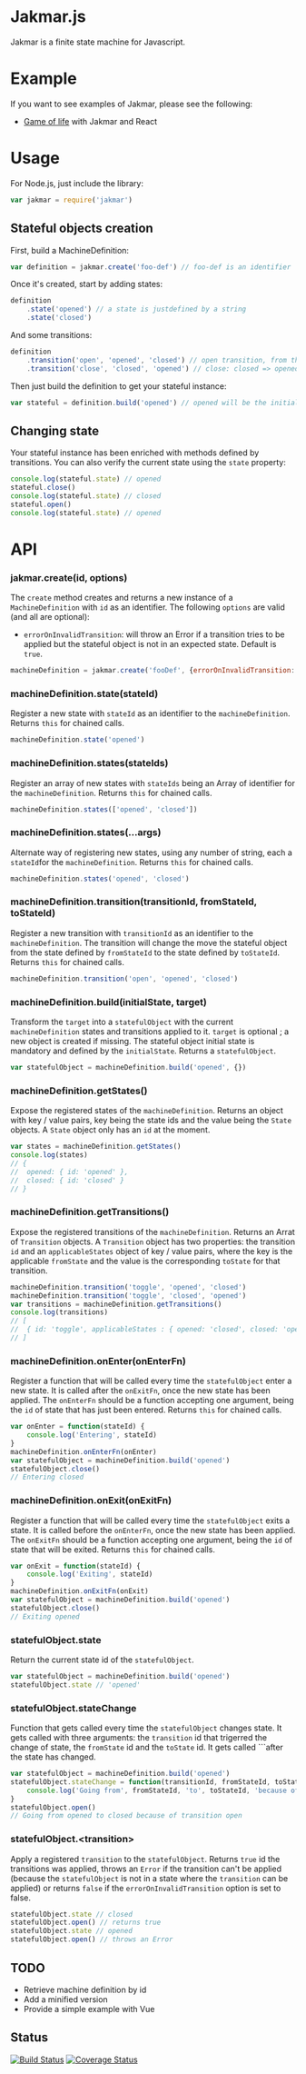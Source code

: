 # Jakmar.js

Jakmar is a finite state machine for Javascript.

# Example

If you want to see examples of Jakmar, please see the following:

* [Game of life](https://github.com/FabienDeshayes/react-jakmar-example) with Jakmar and React

# Usage

For Node.js, just include the library:

```javascript
var jakmar = require('jakmar')
```
## Stateful objects creation

First, build a MachineDefinition:

```javascript
var definition = jakmar.create('foo-def') // foo-def is an identifier
```

Once it's created, start by adding states:

```javascript
definition
	.state('opened') // a state is justdefined by a string
	.state('closed')
```

And some transitions:

```javascript
definition
	.transition('open', 'opened', 'closed') // open transition, from the opened state to the closed state
	.transition('close', 'closed', 'opened') // close: closed => opened
```

Then just build the definition to get your stateful instance:

```javascript
var stateful = definition.build('opened') // opened will be the initial state
```

## Changing state

Your stateful instance has been enriched with methods defined by transitions. You can also verify the current state using the ```state``` property:

```javascript
console.log(stateful.state) // opened
stateful.close()
console.log(stateful.state) // closed
stateful.open()
console.log(stateful.state) // opened
```

# API

### jakmar.create(id, options)

The ```create``` method creates and returns a new instance of a ```MachineDefinition``` with ```id``` as an identifier. The following ```options``` are valid (and all are optional):
* ```errorOnInvalidTransition```: will throw an Error if a transition tries to be applied but the stateful object is not in an expected state. Default is ```true```.

```javascript
machineDefinition = jakmar.create('fooDef', {errorOnInvalidTransition: false})
```

### machineDefinition.state(stateId)

Register a new state with ```stateId``` as an identifier to the ```machineDefinition```. Returns ```this``` for chained calls.

```javascript
machineDefinition.state('opened')
```

### machineDefinition.states(stateIds)

Register an array of new states with ```stateIds``` being an Array of identifier for the ```machineDefinition```. Returns ```this``` for chained calls.

```javascript
machineDefinition.states(['opened', 'closed'])
```

### machineDefinition.states(...args)

Alternate way of registering new states, using any number of string, each a ```stateId```for the ```machineDefinition```. Returns ```this``` for chained calls.

```javascript
machineDefinition.states('opened', 'closed')
```

### machineDefinition.transition(transitionId, fromStateId, toStateId)

Register a new transition with ```transitionId``` as an identifier to the ```machineDefinition```. The transition will change the move the stateful object from the state defined by ```fromStateId``` to the state defined by ```toStateId```. Returns ```this``` for chained calls.

```javascript
machineDefinition.transition('open', 'opened', 'closed')
```

### machineDefinition.build(initialState, target)

Transform the ```target``` into a ```statefulObject``` with the current ```machineDefinition``` states and transitions applied to it. ```target``` is optional ; a new object is created if missing. The stateful object initial state is mandatory and defined by the ```initialState```. Returns a ```statefulObject```.

```javascript
var statefulObject = machineDefinition.build('opened', {})
```

### machineDefinition.getStates()

Expose the registered states of the ```machineDefinition```. Returns an object with key / value pairs, key being the state ids and the value being the ```State``` objects. A ```State``` object only has an ```id``` at the moment.

```javascript
var states = machineDefinition.getStates()
console.log(states)
// {
//	opened: { id: 'opened' },
//	closed: { id: 'closed' }
// }
```

### machineDefinition.getTransitions()

Expose the registered transitions of the ```machineDefinition```. Returns an Arrat of ```Transition``` objects. A ```Transition``` object has two properties: the transition ```id``` and an ```applicableStates``` object of key / value pairs, where the key is the applicable ```fromState``` and the value is the corresponding ```toState``` for that transition.

```javascript
machineDefinition.transition('toggle', 'opened', 'closed')
machineDefinition.transition('toggle', 'closed', 'opened')
var transitions = machineDefinition.getTransitions()
console.log(transitions)
// [
//	{ id: 'toggle', applicableStates : { opened: 'closed', closed: 'opened' } }
// ]
```

### machineDefinition.onEnter(onEnterFn)

Register a function that will be called every time the ```statefulObject``` enter a new state. It is called after the ```onExitFn```, once the new state has been applied. The ```onEnterFn``` should be a function accepting one argument, being the ```id``` of state that has just been entered. Returns ```this``` for chained calls.

```javascript
var onEnter = function(stateId) {
	console.log('Entering', stateId)
}
machineDefinition.onEnterFn(onEnter)
var statefulObject = machineDefinition.build('opened')
statefulObject.close()
// Entering closed
```

### machineDefinition.onExit(onExitFn)

Register a function that will be called every time the ```statefulObject``` exits a state. It is called before the ```onEnterFn```, once the new state has been applied. The ```onExitFn``` should be a function accepting one argument, being the ```id``` of state that will be exited. Returns ```this``` for chained calls.

```javascript
var onExit = function(stateId) {
	console.log('Exiting', stateId)
}
machineDefinition.onExitFn(onExit)
var statefulObject = machineDefinition.build('opened')
statefulObject.close()
// Exiting opened
```

### statefulObject.state

Return the current state id of the ```statefulObject```.

```javascript
var statefulObject = machineDefinition.build('opened')
statefulObject.state // 'opened'
```

### statefulObject.stateChange

Function that gets called every time the ```statefulObject``` changes state. It gets called with three arguments: the ```transition``` id that trigerred the change of state, the ```fromState``` id and the ```toState``` id. It gets called ```after the state has changed.

```javascript
var statefulObject = machineDefinition.build('opened')
statefulObject.stateChange = function(transitionId, fromStateId, toStateId) {
	console.log('Going from', fromStateId, 'to', toStateId, 'because of transition', transitionId)
}
statefulObject.open()
// Going from opened to closed because of transition open
```

### statefulObject.\<transition>

Apply a registered ```transition``` to the ```statefulObject```. Returns ```true``` id the transitions was applied, throws an ```Error``` if the transition can't be applied (because the ```statefulObject``` is not in a state where the ```transition``` can be applied) or returns ```false``` if the ```errorOnInvalidTransition``` option is set to false.

```javascript
statefulObject.state // closed
statefulObject.open() // returns true
statefulObject.state // opened
statefulObject.open() // throws an Error
```

## TODO

* Retrieve machine definition by id
* Add a minified version
* Provide a simple example with Vue

## Status

[![Build Status](https://travis-ci.org/FabienDeshayes/jakmar.png?branch=master)](https://travis-ci.org/FabienDeshayes/jakmar)
[![Coverage Status](https://coveralls.io/repos/FabienDeshayes/jakmar/badge.png)](https://coveralls.io/r/FabienDeshayes/jakmar)
